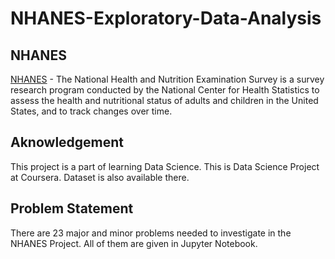
# NHANES-Exploratory-Data-Analysis

## NHANES

[NHANES](https://www.cdc.gov/nchs/nhanes/about_nhanes.htm) - The National Health and Nutrition Examination Survey is a survey research program conducted by the National Center for Health Statistics to assess the health and nutritional status of adults and children in the United States, and to track changes over time.
## Aknowledgement

This project is a part of learning Data Science. This is Data Science Project at Coursera. Dataset is also available there.
## Problem Statement

There are 23 major and minor problems needed to investigate in the NHANES Project. All of them are given in Jupyter Notebook.
